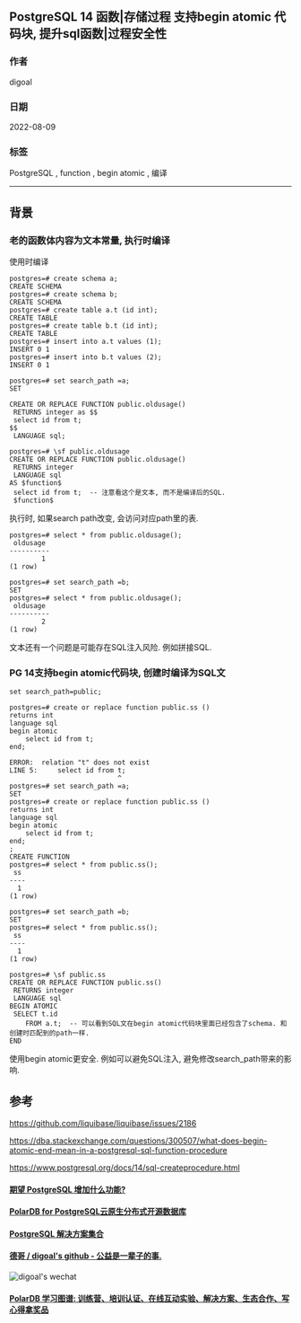 ## PostgreSQL 14 函数|存储过程 支持begin atomic 代码块, 提升sql函数|过程安全性  
                      
### 作者                      
digoal                      
                      
### 日期                      
2022-08-09                     
                      
### 标签                      
PostgreSQL , function , begin atomic , 编译       
                      
----                      
                      
## 背景      
### 老的函数体内容为文本常量, 执行时编译  
使用时编译  
  
```  
postgres=# create schema a;  
CREATE SCHEMA  
postgres=# create schema b;  
CREATE SCHEMA  
postgres=# create table a.t (id int);  
CREATE TABLE  
postgres=# create table b.t (id int);  
CREATE TABLE  
postgres=# insert into a.t values (1);  
INSERT 0 1  
postgres=# insert into b.t values (2);  
INSERT 0 1  
```  
  
```  
postgres=# set search_path =a;  
SET  
  
CREATE OR REPLACE FUNCTION public.oldusage()   
 RETURNS integer as $$  
 select id from t;  
$$  
 LANGUAGE sql;  
  
postgres=# \sf public.oldusage  
CREATE OR REPLACE FUNCTION public.oldusage()  
 RETURNS integer  
 LANGUAGE sql  
AS $function$  
 select id from t;  -- 注意看这个是文本, 而不是编译后的SQL.  
 $function$  
```  
  
执行时, 如果search path改变, 会访问对应path里的表.   
  
  
  
```  
postgres=# select * from public.oldusage();  
 oldusage   
----------  
        1  
(1 row)  
  
postgres=# set search_path =b;  
SET  
postgres=# select * from public.oldusage();  
 oldusage   
----------  
        2  
(1 row)  
```  
  
  
文本还有一个问题是可能存在SQL注入风险. 例如拼接SQL.  
  
### PG 14支持begin atomic代码块, 创建时编译为SQL文  
  
```  
set search_path=public;  
  
postgres=# create or replace function public.ss ()    
returns int  
language sql   
begin atomic   
    select id from t;  
end;  
  
ERROR:  relation "t" does not exist  
LINE 5:     select id from t;   
                           ^  
postgres=# set search_path =a;  
SET  
postgres=# create or replace function public.ss ()    
returns int  
language sql   
begin atomic   
    select id from t;  
end;                                                                                                             ;  
CREATE FUNCTION  
postgres=# select * from public.ss();  
 ss   
----  
  1  
(1 row)  
  
postgres=# set search_path =b;  
SET  
postgres=# select * from public.ss();  
 ss   
----  
  1  
(1 row)  
  
postgres=# \sf public.ss  
CREATE OR REPLACE FUNCTION public.ss()  
 RETURNS integer  
 LANGUAGE sql  
BEGIN ATOMIC  
 SELECT t.id  
    FROM a.t;  -- 可以看到SQL文在begin atomic代码块里面已经包含了schema. 和创建时匹配到的path一样.   
END  
```  
  
使用begin atomic更安全. 例如可以避免SQL注入, 避免修改search_path带来的影响.    
  
## 参考  
https://github.com/liquibase/liquibase/issues/2186  
  
https://dba.stackexchange.com/questions/300507/what-does-begin-atomic-end-mean-in-a-postgresql-sql-function-procedure  
  
https://www.postgresql.org/docs/14/sql-createprocedure.html  
  
  
#### [期望 PostgreSQL 增加什么功能?](https://github.com/digoal/blog/issues/76 "269ac3d1c492e938c0191101c7238216")
  
  
#### [PolarDB for PostgreSQL云原生分布式开源数据库](https://github.com/ApsaraDB/PolarDB-for-PostgreSQL "57258f76c37864c6e6d23383d05714ea")
  
  
#### [PostgreSQL 解决方案集合](https://yq.aliyun.com/topic/118 "40cff096e9ed7122c512b35d8561d9c8")
  
  
#### [德哥 / digoal's github - 公益是一辈子的事.](https://github.com/digoal/blog/blob/master/README.md "22709685feb7cab07d30f30387f0a9ae")
  
  
![digoal's wechat](../pic/digoal_weixin.jpg "f7ad92eeba24523fd47a6e1a0e691b59")
  
  
#### [PolarDB 学习图谱: 训练营、培训认证、在线互动实验、解决方案、生态合作、写心得拿奖品](https://www.aliyun.com/database/openpolardb/activity "8642f60e04ed0c814bf9cb9677976bd4")
  
